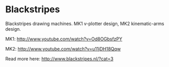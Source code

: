 Blackstripes
============

Blackstripes drawing machines. MK1 v-plotter design, MK2 kinematic-arms design.

MK1: http://www.youtube.com/watch?v=Od8OGbsfzPY

MK2: http://www.youtube.com/watch?v=u11jDH18Qqw

Read more here: http://www.blackstripes.nl/?cat=3
